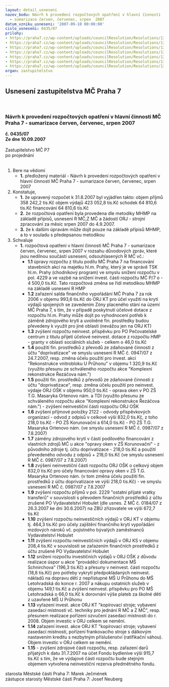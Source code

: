 ```yaml
---
layout: detail_usneseni
nazev_bodu: Návrh k provedení rozpočtových opatření v hlavní činnosti  MČ Praha 7
  - sumarizace červen, červenec, srpen  2007
datum_vzniku_usneseni: '2007-09-10 00:00:00'
cislo_usneseni: 0435/07
prilohy:
- https://praha7.cz/wp-content/uploads/councilResolution/Resolutions/13916/6-07-us085907r.doc
- https://praha7.cz/wp-content/uploads/councilResolution/Resolutions/13916/6-07-07ro%c4%8derven.doc
- https://praha7.cz/wp-content/uploads/councilResolution/Resolutions/13916/6-07-us094607r.doc
- https://praha7.cz/wp-content/uploads/councilResolution/Resolutions/13916/6-07-07ro%c4%8dervenec.doc
- https://praha7.cz/wp-content/uploads/councilResolution/Resolutions/13916/6-07-us106107r.doc
- https://praha7.cz/wp-content/uploads/councilResolution/Resolutions/13916/6-07-07rosrpen.doc
- https://praha7.cz/wp-content/uploads/councilResolution/Resolutions/13916/6-07-us106207r.doc
organ: zastupitelstvo
---
```

<div id="ucUsn_pList" class="usn">
	<span><h2>Usnesení zastupitelstva MČ Praha 7 </h2>
<br></span><div class="standBody">
<span><h3>Návrh k provedení rozpočtových opatření v hlavní činnosti  MČ Praha 7 - sumarizace červen, červenec, srpen  2007</h3></span><div class="center">
		<strong>č. 0435/07</strong><br>
	</div>
<div class="center">
		<strong>Ze dne 10.09.2007</strong><br><br>
	</div>Zastupitelstvo MČ P7<br> po projednání<br><br><ol>
<li>Bere na vědomí<ul><li>
<strong>1.</strong> předložený materiál - Návrh k provedení rozpočtových opatření v hlavní činnosti  MČ Praha 7 - sumarizace červen, červenec, srpen  2007</li></ul>
</li>
<li>Konstatuje,<ul>
<li>
<strong>1.</strong> že upravený rozpočet k 31.8.2007  byl  vyjádřen takto:  objem příjmů       	358 242,2 tis.Kč objem výdajů       	423 052,8 tis.Kč schodek                 	  64 810,6 tis.Kč financování        	              64 810,6 tis.Kč</li>
<li>
<strong>2.</strong> že rozpočtová opatření byla provedena dle metodiky MHMP na základě přípisů, usnesení R MČ,Z MČ a žádostí ORJ - strojní zpracování za měsíc srpen 2007 do 4.9.2007.</li>
<li>
<strong>3.</strong> že k dalším úpravám může dojít pouze na základě přípisů MHMP, a to v souladu s předepsanou metodikou</li>
</ul>
</li>
<li>Schvaluje<ul><li>
<strong>1.</strong> rozpočtová opatření v hlavní činnosti MČ Praha 7 - sumarizace červen, červenec, srpen  2007 v rozsahu důvodových zpráv, které jsou nedílnou součástí usnesení, odsouhlasených  R MČ vč.:<ul>
<li>
<strong>1.1</strong> úpravy rozpočtu z titulu  podílu MČ Praha 7 na financování stavebních akcí na majetku hl.m. Prahy, který je ve správě TSK hl.m. Prahy (chodníkový program) ve smyslu snížení rozpočtu v pol. 4229 a ve vazbě na snížení invest. části rozpočtu MČ P/7 o - 4 500,0 tis.Kč. Tato rozpočtová změna  se řídí  metodikou MHMP na základě usnesení R HMP </li>
<li>
<strong>1.2</strong> zařazení salda finančního vypořádání MČ Praha 7 za rok 2006 v objemu 993,6 tis.Kč do ORJ KT pro účel využití na krytí výdajů spojených se zavedením Zóny placeného stání na území MČ Praha 7, s tím, že v případě poskytnutí účelové dotace z rozpočtu hl.m. Prahy může dojít po vyhodnocení potřeb k záměně zdrojového krytí a uvolněné fin. prostředky budou převedeny k využit pro jiné oblasti (nevážou jen na ORJ KT)</li>
<li>
<strong>1.3</strong> zvýšení rozpočtu  neinvest. příspěvku pro  PO Pečovatelské centrum z titulu přijetí účelové neinvest. dotace z rozpočtu HMP - granty v oblasti sociálních služeb - celkem o 46,0 tis.Kč  </li>
<li>
<strong>1.4</strong> použití fin. prostředků z převodů ze zdaňované činnosti z účtu "doprivatizace" ve smyslu usnesení  R MČ č. 0947/07 z 24.7.2007, resp. změna účelu použití pro invest. akci "Rekonstrukce vnitrobloku U Průhonu"  v objemu 1 320,9 tis.Kč (využito přesunu ze schváleného rozpočtu akce "Komplexní rekonstrukce Řezáčova nám.")</li>
<li>
<strong>1.5</strong> použití fin. prostředků z převodů ze zdaňované činnosti z účtu "doprivatizace", resp. změna účelu použití pro neinvest. výdaje ORJ OŠK v objemu 950,0 tis.Kč - oprava oken v PO ZŠ T.G. Masaryka Ortenovo nám. a TDI (využito přesunu ze schváleného rozpočtu akce "Komplexní rekonstrukce Řezáčova nám.") - zvýšení neinvestiční části rozpočtu ORJ OŠK </li>
<li>
<strong>1.6</strong> zvýšení příjmové položky 2122 - odvody příspěvkových organizací - odvod z odpisů  v celkové výši 832,0 tis.Kč, z toho  218,0 tis.Kč -  PO  ZŠ Korunovační  a   614,0 tis.Kč - PO ZŠ T.G. Masaryka  Ortenovo nám. (ve smyslu usnesení R MČ č. 0987/07  z 7.8.2007)</li>
<li>
<strong>1.7</strong> záměny zdrojového krytí v části podílového financování z vlastních zdrojů MČ u akce "opravy oken v ZŠ Korunovační" - z původního zdroje tj. účtu doprivatizace - 218,0 tis.Kč a použití převedeného odvodu z odpisů  + 218,0 tis.Kč (ve smyslu usnesení R MČ č.  0987/07 z 7.8.2007)</li>
<li>
<strong>1.8</strong> zvýšení  neinvestiční části rozpočtu ORJ OŠK  o celkový  objem 832,0 tis.Kč pro účely financování opravy oken v ZŠ T.G. Masaryka Ortenovo nám. (v tom změna účelu použití fin. prostředků z účtu doprivatizace ve výši 218,0 tis.Kč) - ve smyslu usnesení R MČ č. 0987/07 z 7.8.2007</li>
<li>
<strong>1.9</strong> zvýšení  rozpočtu příjmů v pol. 2229 "ostatní přijaté vratky transferů"  v souvislosti s převodem finančních prostředků z účtu zrušené PO Vydavatelství Hobulet (dle usnes. Z MČ č. 0184/07 z 26.3.2007 ke dni 30.6.2007) na ZBÚ zřizovatele  ve výši  672,7 tis.Kč </li>
<li>
<strong>1.10</strong> zvýšení rozpočtu neinvestičních výdajů v ORJ KT  v objemu tj. 464,3 tis.Kč pro účely zajištění finančního krytí vypořádání mzdových nároků vč. pojistného bývalých zaměstnanců Vydavatelství Hobulet</li>
<li>
<strong>1.11</strong> zvýšení rozpočtu neinvestičních výdajů v ORJ KS v objemu 208,4 tis.Kč v souvislosti se zařazením finančních prostředků z účtu zrušené PO Vydavatelství Hobulet</li>
<li>
<strong>1.12</strong> snížení rozpočtu investičních výdajů v ORJ OŠK z důvodu realizace úspor u akce "prováděcí dokumentace MŠ Schnirchova" (196,3 tis.Kč) a přesuny v neinvest. části rozpočtu (18,8 tis.Kč) pro potřeby vykrytí předpokládaných neinvest. nákladů na dopravu dětí z nepřístupné MŠ U Průhonu do MŠ Letohradská do konce r. 2007 a nákupu ostatních služeb v objemu 149,1 tis.Kč a zvýšení neinvest. příspěvku pro PO MŠ Letohradská o 66,0 tis.Kč k dorovnání výše plateb za školné dětí z uzavřené MŠ U Průhonu</li>
<li>
<strong>1.13</strong> vyřazení invest. akce ORJ KT  "kopírovací stroje; vybavení zasedací místnosti vč. techniky pro jednání R MČ a Z MČ", resp. přesunem realizace pořízení ozvučení zasedací místnosti  do r. 2008. Objem investic v ORJ celkem se nemění.</li>
<li>
<strong>1.14</strong> zařazení invest. akce ORJ KT "kopírovací stroje; vybavení zasedací místnosti, pořízení frankovacího stroje s dálkovým nastavením kreditu s nezbytným příslušenství (ratifikační váhou). Objem investic v ORJ celkem se nemění.</li>
<li>
<strong>1.15</strong> - zvýšení zdrojové části rozpočtu,  resp.  zařazení darů přijatých k datu 31.7.2007 na účet Fondu bydleníve výši  915,7 tis.Kč s tím, že ve výdajové části rozpočtu bude stejným objemem vytvořena neinvestiční rezerva předmětného fondu.                                </li>
</ul>
</li></ul>
</li>
</ol>starosta Městské části Praha 7: Marek Ječmének<br>zástupce starosty Městské části Praha 7: Josef Neuberg
</div>
</div>